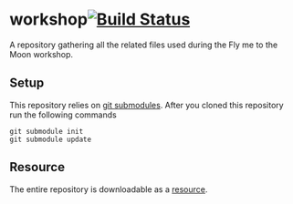 # workshop[![Build Status](https://travis-ci.org/darwins-challenge/workshop.svg?branch=master)](https://travis-ci.org/darwins-challenge/workshop)
A repository gathering all the related files used during the Fly me to the Moon workshop.

## Setup
This repository relies on [git submodules][submodules]. After you cloned this
repository run the following commands

```shell
git submodule init
git submodule update
```

## Resource
The entire repository is downloadable as a [resource][workshop].

[submodules]: https://git-scm.com/book/en/v2/Git-Tools-Submodules
[workshop]: https://s3.amazonaws.com/darwins-challenge/workshop.tar.gz
